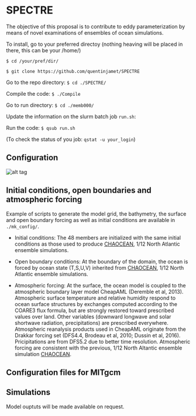 # SPECTRE


The objective of this proposal is to contribute to eddy parameterization by means of novel examinations of ensembles of ocean simulations.

To install, go to your preferred directoy (nothing heaving will be placed in there, this can be your /home/)

```$ cd /your/pref/dir/```

```$ git clone https://github.com/quentinjamet/SPECTRE ```

Go to the repo directory:
```$ cd ./SPECTRE/```

Compile the code:
```$ ./Compile```

Go to run directory:
```$ cd ./memb000/```

Update the information on the slurm batch job ```run.sh```:

Run the code:
```$ qsub run.sh```

(To check the status of you job:
```qstat -u your_login```)

## Configuration

![alt tag](files/bathy_chao50_GEBCO_update1.png)

## Initial conditions, open boundaries and atmospheric forcing
Example of scripts to generate the model grid, the bathymetry, the surface and open boundary forcing as well as initial conditions are available in ```./mk_config/```.

- Initial conditions: The 48 members are initialized with the same initial conditions as those used to produce [CHAOCEAN](https://github.com/quentinjamet/chaocean), 1/12 North Atlantic ensemble simulations.

- Open boundary conditions: At the boundary of the domain, the ocean is forced by ocean state (T,S,U,V) inherited from [CHAOCEAN](https://github.com/quentinjamet/chaocean), 1/12 North Atlantic ensemble simulations.

- Atmospheric forcing: At the surface, the ocean model is coupled to the atmospheric boundary layer model CheapAML (Deremble et al, 2013). Atmospheric surface temperature and relative humidity respond to ocean surface structures by exchanges computed according to the COARE3 flux formula, but are strongly restored toward prescribed values over land. Other variables (downward longwave and solar shortwave radiation, precipitations) are prescribed everywhere. Atmospheric reanalysis products used in CheapAML originate from the Drakkar forcing set (DFS4.4, Brodeau et al, 2010; Dussin et al, 2016). Pricipitations are from DFS5.2 due to better time resolution. Atmospheric forcing are consistent with the previous, 1/12 North Altantic ensemble simulation [CHAOCEAN](https://github.com/quentinjamet/chaocean).


## Configuration files for MITgcm


## Simulations
Model ouptuts will be made available on request.

